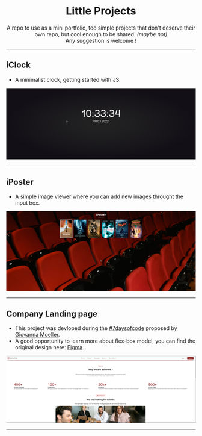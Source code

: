 <div align="center">

# Little Projects
</div>

<p align="center">
    A repo to use as a mini portfolio, too simple projects that don't deserve their own repo, but cool enough to be shared. <i>(maybe not)</i>
    <br>
    Any suggestion is welcome !
</p>

---

## iClock
- A minimalist clock, getting started with JS.

<div align="center" width=100%>

<img src="https://github.com/Iagorrr04/little-projects/blob/main/iClock/demo.png">
         
</div>

---

## iPoster
- A simple image viewer where you can add new images throught the input box.

<div align="center" width=100%>

<img src="https://github.com/Iagorrr04/little-projects/blob/main/iPoster/demo_02.png">

</div>

---

## Company Landing page
- This project was devloped during the [#7daysofcode](https://7daysofcode.io/matricula/html-css) proposed by [Giovanna Moeller](https://github.com/giovannamoeller).
- A good opportunity to learn more about flex-box model, you can find the original design here: [Figma](https://www.figma.com/file/mm3MLozvUDGhDRTxSLlGL5/7daysOfCode-HTML-CSS?node-id=0%3A9878).

<div align="center" width=100%>

<img src="https://github.com/Iagorrr04/little-projects/blob/main/7daysofcode/demo.png">

</div>

---
